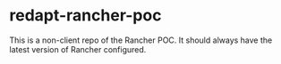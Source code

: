 # redapt-rancher-poc
This is a non-client repo of the Rancher POC. It should always have the latest version of Rancher configured.

